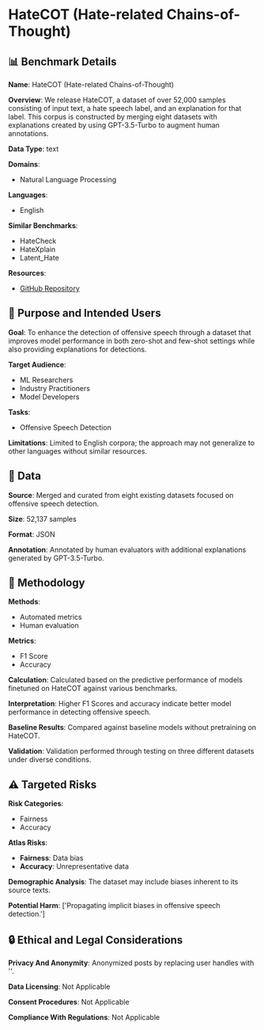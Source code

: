 # HateCOT (Hate-related Chains-of-Thought)

## 📊 Benchmark Details

**Name**: HateCOT (Hate-related Chains-of-Thought)

**Overview**: We release HateCOT, a dataset of over 52,000 samples consisting of input text, a hate speech label, and an explanation for that label. This corpus is constructed by merging eight datasets with explanations created by using GPT-3.5-Turbo to augment human annotations.

**Data Type**: text

**Domains**:
- Natural Language Processing

**Languages**:
- English

**Similar Benchmarks**:
- HateCheck
- HateXplain
- Latent_Hate

**Resources**:
- [GitHub Repository](https://github.com/hnghiem-usc/hatecot)

## 🎯 Purpose and Intended Users

**Goal**: To enhance the detection of offensive speech through a dataset that improves model performance in both zero-shot and few-shot settings while also providing explanations for detections.

**Target Audience**:
- ML Researchers
- Industry Practitioners
- Model Developers

**Tasks**:
- Offensive Speech Detection

**Limitations**: Limited to English corpora; the approach may not generalize to other languages without similar resources.

## 💾 Data

**Source**: Merged and curated from eight existing datasets focused on offensive speech detection.

**Size**: 52,137 samples

**Format**: JSON

**Annotation**: Annotated by human evaluators with additional explanations generated by GPT-3.5-Turbo.

## 🔬 Methodology

**Methods**:
- Automated metrics
- Human evaluation

**Metrics**:
- F1 Score
- Accuracy

**Calculation**: Calculated based on the predictive performance of models finetuned on HateCOT against various benchmarks.

**Interpretation**: Higher F1 Scores and accuracy indicate better model performance in detecting offensive speech.

**Baseline Results**: Compared against baseline models without pretraining on HateCOT.

**Validation**: Validation performed through testing on three different datasets under diverse conditions.

## ⚠️ Targeted Risks

**Risk Categories**:
- Fairness
- Accuracy

**Atlas Risks**:
- **Fairness**: Data bias
- **Accuracy**: Unrepresentative data

**Demographic Analysis**: The dataset may include biases inherent to its source texts.

**Potential Harm**: ['Propagating implicit biases in offensive speech detection.']

## 🔒 Ethical and Legal Considerations

**Privacy And Anonymity**: Anonymized posts by replacing user handles with '<user>'.

**Data Licensing**: Not Applicable

**Consent Procedures**: Not Applicable

**Compliance With Regulations**: Not Applicable
